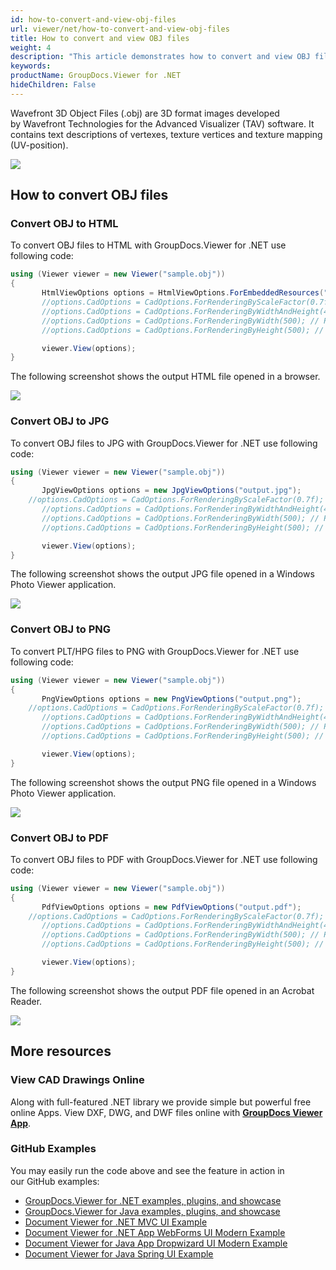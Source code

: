 ```yaml
---
id: how-to-convert-and-view-obj-files
url: viewer/net/how-to-convert-and-view-obj-files
title: How to convert and view OBJ files
weight: 4
description: "This article demonstrates how to convert and view OBJ files with GroupDocs.Viewer within your .NET applications."
keywords: 
productName: GroupDocs.Viewer for .NET
hideChildren: False
---
```

Wavefront 3D Object Files (.obj) are 3D format images developed by Wavefront Technologies for the Advanced Visualizer (TAV) software. It contains text descriptions of vertexes, texture vertices and texture mapping (UV-position).

![](viewer/net/images/how-to-convert-and-view-obj-files.png)

## How to convert OBJ files

### Convert OBJ to HTML

To convert OBJ files to HTML with GroupDocs.Viewer for .NET use following code:

```csharp
using (Viewer viewer = new Viewer("sample.obj"))
{
       HtmlViewOptions options = HtmlViewOptions.ForEmbeddedResources("output.html");
       //options.CadOptions = CadOptions.ForRenderingByScaleFactor(0.7f); // Render image and reduce it by 30%
       //options.CadOptions = CadOptions.ForRenderingByWidthAndHeight(400,400); // Render image and set output size to 400x400
       //options.CadOptions = CadOptions.ForRenderingByWidth(500); // Render image, fix width by 500 px and recalculate height
       //options.CadOptions = CadOptions.ForRenderingByHeight(500); // Render image, fix height by 500 px and recalculate width

       viewer.View(options);
}
```

The following screenshot shows the output HTML file opened in a browser.

![](viewer/net/images/how-to-convert-and-view-obj-files_1.png)

### Convert OBJ to JPG

To convert OBJ files to JPG with GroupDocs.Viewer for .NET use following code: 

```csharp
using (Viewer viewer = new Viewer("sample.obj"))
{
       JpgViewOptions options = new JpgViewOptions("output.jpg");
	//options.CadOptions = CadOptions.ForRenderingByScaleFactor(0.7f); // Render image and reduce it by 30%
       //options.CadOptions = CadOptions.ForRenderingByWidthAndHeight(400,400); // Render image and set output size to 400x400
       //options.CadOptions = CadOptions.ForRenderingByWidth(500); // Render image, fix width by 500 px and recalculate height
       //options.CadOptions = CadOptions.ForRenderingByHeight(500); // Render image, fix height by 500 px and recalculate width

       viewer.View(options);
}
```

The following screenshot shows the output JPG file opened in a Windows Photo Viewer application.

![](viewer/net/images/how-to-convert-and-view-obj-files_2.png)

### Convert OBJ to PNG

To convert PLT/HPG files to PNG with GroupDocs.Viewer for .NET use following code: 

```csharp
using (Viewer viewer = new Viewer("sample.obj"))
{
       PngViewOptions options = new PngViewOptions("output.png");
	//options.CadOptions = CadOptions.ForRenderingByScaleFactor(0.7f); // Render image and reduce it by 30%
       //options.CadOptions = CadOptions.ForRenderingByWidthAndHeight(400,400); // Render image and set output size to 400x400
       //options.CadOptions = CadOptions.ForRenderingByWidth(500); // Render image, fix width by 500 px and recalculate height
       //options.CadOptions = CadOptions.ForRenderingByHeight(500); // Render image, fix height by 500 px and recalculate width

       viewer.View(options);
}
```

The following screenshot shows the output PNG file opened in a Windows Photo Viewer application.

![](viewer/net/images/how-to-convert-and-view-obj-files_3.png)

### Convert OBJ to PDF

To convert OBJ files to PDF with GroupDocs.Viewer for .NET use following code: 

```csharp
using (Viewer viewer = new Viewer("sample.obj"))
{
       PdfViewOptions options = new PdfViewOptions("output.pdf");
	//options.CadOptions = CadOptions.ForRenderingByScaleFactor(0.7f); // Render image and reduce it by 30%
       //options.CadOptions = CadOptions.ForRenderingByWidthAndHeight(400,400); // Render image and set output size to 400x400
       //options.CadOptions = CadOptions.ForRenderingByWidth(500); // Render image, fix width by 500 px and recalculate height
       //options.CadOptions = CadOptions.ForRenderingByHeight(500); // Render image, fix height by 500 px and recalculate width

       viewer.View(options);
}
```

The following screenshot shows the output PDF file opened in an Acrobat Reader.

![](viewer/net/images/how-to-convert-and-view-obj-files_4.png)

## More resources

### View CAD Drawings Online

Along with full-featured .NET library we provide simple but powerful free online Apps.
View DXF, DWG, and DWF files online with **[GroupDocs Viewer App](https://products.groupdocs.app/viewer/cad)**.

### GitHub Examples

You may easily run the code above and see the feature in action in our GitHub examples:

* [GroupDocs.Viewer for .NET examples, plugins, and showcase](https://github.com/groupdocs-viewer/GroupDocs.Viewer-for-.NET)
* [GroupDocs.Viewer for Java examples, plugins, and showcase](https://github.com/groupdocs-viewer/GroupDocs.Viewer-for-Java)
* [Document Viewer for .NET MVC UI Example](https://github.com/groupdocs-viewer/GroupDocs.Viewer-for-.NET-MVC)
* [Document Viewer for .NET App WebForms UI Modern Example](https://github.com/groupdocs-viewer/GroupDocs.Viewer-for-.NET-WebForms)
* [Document Viewer for Java App Dropwizard UI Modern Example](https://github.com/groupdocs-viewer/GroupDocs.Viewer-for-Java-Dropwizard)
* [Document Viewer for Java Spring UI Example](https://github.com/groupdocs-viewer/GroupDocs.Viewer-for-Java-Spring)